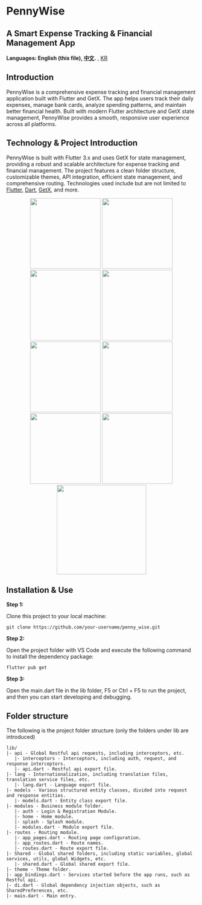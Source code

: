 # PennyWise

## A Smart Expense Tracking & Financial Management App

**Languages: English (this file), [中文](README.zh-cn.md).** , [KR](README.ko-kr.md)

## Introduction

PennyWise is a comprehensive expense tracking and financial management application built with Flutter and GetX. The app helps users track their daily expenses, manage bank cards, analyze spending patterns, and maintain better financial health. Built with modern Flutter architecture and GetX state management, PennyWise provides a smooth, responsive user experience across all platforms.

## Technology & Project Introduction

PennyWise is built with Flutter 3.x and uses GetX for state management, providing a robust and scalable architecture for expense tracking and financial management. The project features a clean folder structure, customizable themes, API integration, efficient state management, and comprehensive routing. Technologies used include but are not limited to [Flutter](https://flutter.cn/), [Dart](https://dart.dev/), [GetX](https://pub.dev/packages/get), and more.

<p align='center'>
    <img src="assets/screenshot/2.jpg" width="187" heght="333" />
    <img src="assets/screenshot/3.jpg" width="187" heght="333" />
    <img src="assets/screenshot/4.jpg" width="187" heght="333" />
    <img src="assets/screenshot/5.jpg" width="187" heght="333" />
    <img src="assets/screenshot/6.jpg" width="187" heght="333" />
    <img src="assets/screenshot/7.jpg" width="187" heght="333" />
    <img src="assets/screenshot/8.jpg" width="187" heght="333" />
    <img src="assets/screenshot/9.jpg" width="187" heght="333" />
    <img src="assets/screenshot/chat.gif" width="237px" heght="416px" />
</p>

## Installation & Use

**Step 1:**

Clone this project to your local machine:

```
git clone https://github.com/your-username/penny_wise.git
```

**Step 2:**

Open the project folder with VS Code and execute the following command to install the dependency package:

```
flutter pub get
```

**Step 3:**

Open the main.dart file in the lib folder, F5 or Ctrl + F5 to run the project, and then you can start developing and debugging.

## Folder structure

The following is the project folder structure (only the folders under lib are introduced)

```
lib/
|- api - Global Restful api requests, including interceptors, etc.
   |- interceptors - Interceptors, including auth, request, and response interceptors.
   |- api.dart - Restful api export file.
|- lang - Internationalization, including translation files, translation service files, etc.
   |- lang.dart - Language export file.
|- models - Various structured entity classes, divided into request and response entities.
   |- models.dart - Entity class export file.
|- modules - Business module folder.
   |- auth - Login & Registration Module.
   |- home - Home module.
   |- splash - Splash module.
   |- modules.dart - Module export file.
|- routes - Routing module.
   |- app_pages.dart - Routing page configuration.
   |- app_routes.dart - Route names.
   |- routes.dart - Route export file.
|- Shared - Global shared folders, including static variables, global services, utils, global Widgets, etc.
   |- shared.dart - Global shared export file.
|- theme - Theme folder.
|- app_bindings.dart - Services started before the app runs, such as Restful api.
|- di.dart - Global dependency injection objects, such as SharedPreferences, etc.
|- main.dart - Main entry.
```


